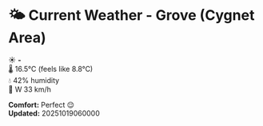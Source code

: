 # 🌤️ Current Weather - Grove (Cygnet Area)

☀️ **-**  
🌡️ 16.5°C (feels like 8.8°C)  
💧 42% humidity  
💨 W 33 km/h  

**Comfort:** Perfect 😌  
**Updated:** 20251019060000
